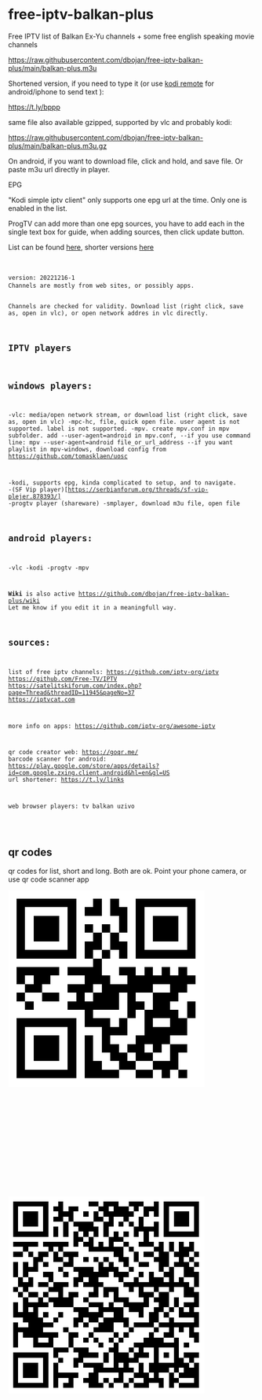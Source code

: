 
# free-iptv-balkan-plus


Free IPTV list of Balkan Ex-Yu channels + some free english speaking movie channels

https://raw.githubusercontent.com/dbojan/free-iptv-balkan-plus/main/balkan-plus.m3u

Shortened version, if you need to type it (or use [kodi remote](https://kodi.wiki/view/Official_Kodi_Remote) for android/iphone to send text ):

https://t.ly/bppp


same file also available gzipped, supported by vlc and probably kodi:

https://raw.githubusercontent.com/dbojan/free-iptv-balkan-plus/main/balkan-plus.m3u.gz

On android, if you want to download file, click and hold, and save file. Or paste m3u url directly in player.

EPG

"Kodi simple iptv client" only supports one epg url at the time. Only one is enabled in the list.

ProgTV can add more than one epg sources, you have to add each in the single text box for guide, when adding sources, then click update button.

List can be found [here](https://github.com/iptv-org/epg), shorter versions [here](short)

<code>
<pre>
version: 20221216-1
Channels are mostly from web sites, or possibly apps.

Channels are checked for validity.
Download list (right click, save as, open in vlc), or open network addres in vlc directly.


## IPTV players
## windows players:
-vlc: media/open network stream, or download list (right click, save as, open in vlc)
-mpc-hc, file, quick open file. user agent is not supported. label is not supported.
-mpv. create mpv.conf in mpv subfolder. add --user-agent=android in mpv.conf, 
--if you use command line: mpv --user-agent=android file_or_url_address
--if you want playlist in mpv-windows, download config from https://github.com/tomasklaen/uosc
  
-kodi, supports epg, kinda complicated to setup, and to navigate.
-(SF Vip player)[https://serbianforum.org/threads/sf-vip-plejer.878393/]
-progtv player (shareware)
-smplayer, download m3u file, open file


## android players:
-vlc
-kodi
-progtv
-mpv

**Wiki** is also active https://github.com/dbojan/free-iptv-balkan-plus/wiki
Let me know if you edit it in a meaningfull way.


## sources:
list of free iptv channels: 
https://github.com/iptv-org/iptv
https://github.com/Free-TV/IPTV
https://satelitskiforum.com/index.php?page=Thread&threadID=11945&pageNo=37
https://iptvcat.com

more info on apps: 
https://github.com/iptv-org/awesome-iptv


qr code creator web: https://goqr.me/
barcode scanner for android: https://play.google.com/store/apps/details?id=com.google.zxing.client.android&hl=en&gl=US
url shortener: https://t.ly/links

web browser players: 
tv balkan uzivo

</code>
</pre>

## qr codes

qr codes for list, short and long. Both are ok. Point your phone camera, or use qr code scanner app


![qrshort](qrshort.png)

```













```
![qrlong](qrlong.png)








